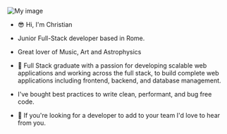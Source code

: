 ![My image]([http://url/to/image.jpg](https://media-exp1.licdn.com/dms/image/C4E16AQHZTRhJPKGwkw/profile-displaybackgroundimage-shrink_350_1400/0/1656764731933?e=1675900800&v=beta&t=NrRQWhnNLA4-9JVn7wWN2TtNOpSbgwSvMccg6JsQqv0))
- 😎 Hi, I'm Christian
- Junior Full-Stack developer based in Rome. 
- Great lover of Music, Art and Astrophysics

- 🥇 Full Stack graduate with a passion for developing scalable web applications and working across the full stack, to build complete web applications including frontend, backend, and database management.
- I've bought best practices to write clean, performant, and bug free code.

- 💪 If you're looking for a developer to add to your team I'd love to hear from you.
